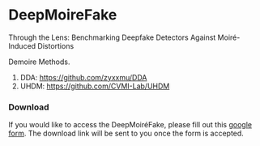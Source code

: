 # DeepMoireFake
Through the Lens: Benchmarking Deepfake Detectors Against Moiré-Induced Distortions

Demoire Methods.

1) DDA: https://github.com/zyxxmu/DDA
2) UHDM: https://github.com/CVMI-Lab/UHDM


### Download

If you would like to access the DeepMoiréFake, please fill out this [google form](). The download link will be sent to you once the form is accepted.
